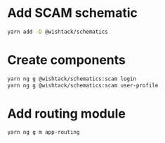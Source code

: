 # Add SCAM schematic

```sh
yarn add -D @wishtack/schematics
```

# Create components

```sh
yarn ng g @wishtack/schematics:scam login
yarn ng g @wishtack/schematics:scam user-profile
```

# Add routing module

```sh
yarn ng g m app-routing
```
